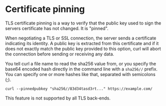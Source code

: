 # Certificate pinning

TLS certificate pinning is a way to verify that the public key used to sign
the servers certificate has not changed. It is "pinned".

When negotiating a TLS or SSL connection, the server sends a certificate
indicating its identity. A public key is extracted from this certificate and
if it does not exactly match the public key provided to this option, curl will
abort the connection before sending or receiving any data.

You tell curl a file name to read the sha256 value from, or you specify the
base64 encoded hash directly in the command line with a `sha256//` prefix. You
can specify one or more hashes like that, separated with semicolons (;).

    curl --pinnedpubkey "sha256//83d34tasd3rt..." https://example.com/

This feature is not supported by all TLS back-ends.
